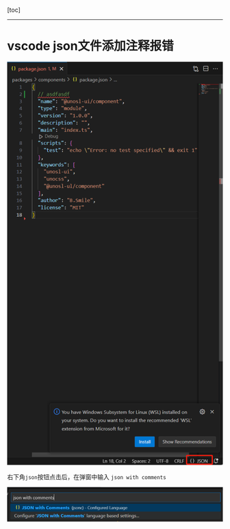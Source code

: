 [toc]

---

# vscode json文件添加注释报错

![1717730884669](vscode-问题记录.assets/1717730884669.png)

右下角`json`按钮点击后，在弹窗中输入 `json with comments`

![1717730942971](vscode-问题记录.assets/1717730942971.png)